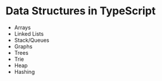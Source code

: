 # Data Structures in TypeScript

- Arrays
- Linked Lists
- Stack/Queues
- Graphs
- Trees
- Trie
- Heap
- Hashing
